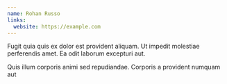 ```yaml
---
name: Rohan Russo
links:
  website: https://example.com
---
```

Fugit quia quis ex dolor est provident aliquam. Ut impedit molestiae perferendis amet. Ea odit laborum excepturi aut.

Quis illum corporis animi sed repudiandae. Corporis a provident numquam aut